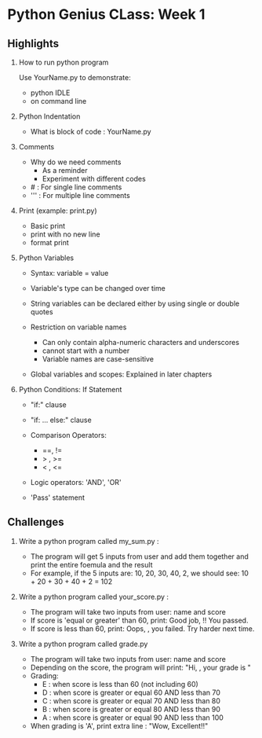 # Python Genius CLass: Week 1

## Highlights
1. How to run python program

   Use YourName.py to demonstrate:
   - python IDLE
   - on command line
   
2. Python Indentation

   - What is block of code : YourName.py

3. Comments
   - Why do we need comments
     - As a reminder
     - Experiment with different codes
   - \# : For single line comments
   - \'\'\' : For multiple line comments

4. Print (example: print.py)
   - Basic print
   - print with no new line
   - format print

5. Python Variables

   - Syntax: variable = value
   - Variable's type can be changed over time
   - String variables can be declared either by using single or double quotes
   - Restriction on variable names
     - Can only contain alpha-numeric characters and underscores
     - cannot start with a number
     - Variable names are case-sensitive

   - Global variables and scopes: Explained in later chapters

6. Python Conditions: If Statement
   - "if:" clause
   - "if: ... else:" clause
   - Comparison Operators: 
     - ==, !=
     - \> , \>=
     - \< , \<=
     
   - Logic operators: 'AND', 'OR'
   - 'Pass' statement

## Challenges

1. Write a python program called my_sum.py :
   - The program will get 5 inputs from user and add them together and print the entire foemula and the result
   - For example, if the 5 inputs are: 10, 20, 30, 40, 2, we should see:
     10 + 20 + 30 + 40 + 2 = 102

2. Write a python program called your_score.py :
   - The program will take two inputs from user: name and score
   - If score is 'equal or greater' than 60, print:
     Good job, <name> !! You passed.
   - If score is less than 60, print:
     Oops, <name>, you failed. Try harder next time.

3. Write a python program called grade.py
   - The program will take two inputs from user: name and score
   - Depending on the score, the program will print:
     "Hi, <name>, your grade is <grade>"
   - Grading:
     - E : when score is less than 60 (not including 60)
     - D : when score is greater or equal 60 AND less than 70
     - C : when score is greater or equal 70 AND less than 80
     - B : when score is greater or equal 80 AND less than 90
     - A : when score is greater or equal 90 AND less than 100
   - When grading is 'A', print extra line : "Wow, Excellent!!"

